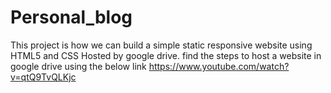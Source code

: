 # Personal_blog


This project is how we can build a simple static responsive website using HTML5 and CSS
Hosted by google drive. find the steps to host a website in google drive using the below link
https://www.youtube.com/watch?v=qtQ9TvQLKjc


